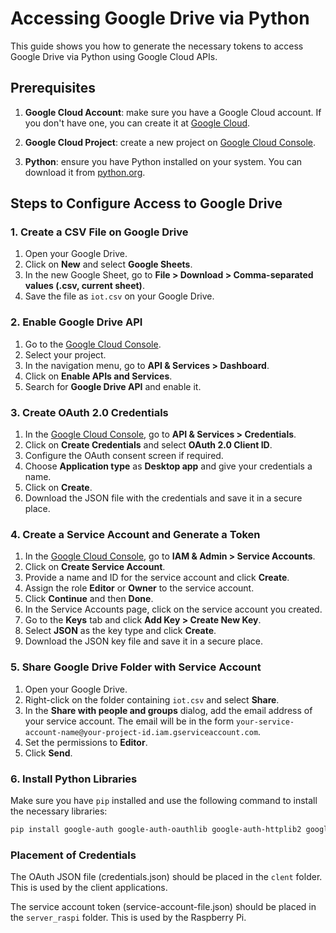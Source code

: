 # Accessing Google Drive via Python
This guide shows you how to generate the necessary tokens to access Google Drive via Python using Google Cloud APIs.

## Prerequisites
1. **Google Cloud Account**: make sure you have a Google Cloud account. If you don't have one, you can create it at [Google Cloud](https://cloud.google.com/).

2. **Google Cloud Project**: create a new project on [Google Cloud Console](https://console.cloud.google.com/).

3. **Python**: ensure you have Python installed on your system. You can download it from [python.org](https://www.python.org/).

## Steps to Configure Access to Google Drive
### 1. Create a CSV File on Google Drive
1. Open your Google Drive.
2. Click on **New** and select **Google Sheets**.
3. In the new Google Sheet, go to **File > Download > Comma-separated values (.csv, current sheet)**.
4. Save the file as `iot.csv` on your Google Drive.

### 2. Enable Google Drive API
1. Go to the [Google Cloud Console](https://console.cloud.google.com/).
2. Select your project.
3. In the navigation menu, go to **API & Services > Dashboard**.
4. Click on **Enable APIs and Services**.
5. Search for **Google Drive API** and enable it.

### 3. Create OAuth 2.0 Credentials
1. In the [Google Cloud Console](https://console.cloud.google.com/), go to **API & Services > Credentials**.
2. Click on **Create Credentials** and select **OAuth 2.0 Client ID**.
3. Configure the OAuth consent screen if required.
4. Choose **Application type** as **Desktop app** and give your credentials a name.
5. Click on **Create**.
6. Download the JSON file with the credentials and save it in a secure place.

### 4. Create a Service Account and Generate a Token
1. In the [Google Cloud Console](https://console.cloud.google.com/), go to **IAM & Admin > Service Accounts**.
2. Click on **Create Service Account**.
3. Provide a name and ID for the service account and click **Create**.
4. Assign the role **Editor** or **Owner** to the service account.
5. Click **Continue** and then **Done**.
6. In the Service Accounts page, click on the service account you created.
7. Go to the **Keys** tab and click **Add Key > Create New Key**.
8. Select **JSON** as the key type and click **Create**.
9. Download the JSON key file and save it in a secure place.

### 5. Share Google Drive Folder with Service Account
1. Open your Google Drive.
2. Right-click on the folder containing `iot.csv` and select **Share**.
3. In the **Share with people and groups** dialog, add the email address of your service account. The email will be in the form `your-service-account-name@your-project-id.iam.gserviceaccount.com`.
4. Set the permissions to **Editor**.
5. Click **Send**.

### 6. Install Python Libraries
Make sure you have `pip` installed and use the following command to install the necessary libraries:

```sh
pip install google-auth google-auth-oauthlib google-auth-httplib2 google-api-python-client
```

### Placement of Credentials
The OAuth JSON file (credentials.json) should be placed in the `clent` folder. This is used by the client applications. 

The service account token (service-account-file.json) should be placed in the `server_raspi` folder. This is used by the Raspberry Pi. 

